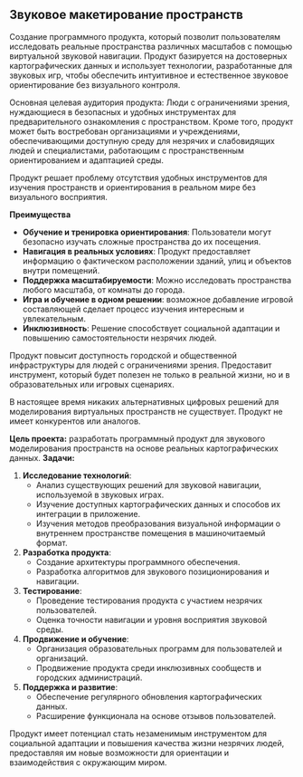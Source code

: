 ﻿## Звуковое макетирование пространств

Создание программного продукта, который позволит пользователям исследовать реальные пространства различных масштабов с помощью виртуальной звуковой навигации. Продукт базируется на достоверных картографических данных и использует технологии, разработанные для звуковых игр, чтобы обеспечить интуитивное и естественное звуковое ориентирование без визуального контроля.

Основная целевая аудитория продукта: Люди с ограничениями зрения, нуждающиеся в безопасных и удобных инструментах для предварительного ознакомления с пространством.
Кроме того, продукт может быть востребован организациями и учреждениями, обеспечивающими доступную среду для незрячих и слабовидящих людей и специалистами, работающим с пространственным ориентированием и адаптацией среды.

Продукт решает проблему отсутствия удобных инструментов для изучения пространств и ориентирования в реальном мире без визуального восприятия. 

**Преимущества**
- **Обучение и тренировка ориентирования**: Пользователи могут безопасно изучать сложные пространства до их посещения.
- **Навигация в реальных условиях**: Продукт предоставляет информацию о фактическом расположении зданий, улиц и объектов внутри помещений.
- **Поддержка масштабируемости**: Можно исследовать пространства любого масштаба, от комнаты до города.
- **Игра и обучение в одном решении**: возможное добавление игровой составляющей сделает процесс изучения интересным и увлекательным.
- **Инклюзивность**: Решение способствует социальной адаптации и повышению самостоятельности незрячих людей.

Продукт повысит доступность городской и общественной инфраструктуры для людей с ограничениями зрения. Предоставит инструмент, который будет полезен не только в реальной жизни, но и в образовательных или игровых сценариях.

В настоящее время никаких альтернативных цифровых решений для моделирования виртуальных пространств не существует. Продукт не имеет конкурентов или аналогов.

**Цель проекта:** разработать программный продукт для звукового моделирования пространств на основе реальных картографических данных.
**Задачи:**
1. **Исследование технологий**:
   - Анализ существующих решений для звуковой навигации, используемой в звуковых играх.
   - Изучение доступных картографических данных и способов их интеграции в приложение.
   - Изучения методов преобразования визуальной информации о внутреннем пространстве помещения в машиночитаемый формат.
2. **Разработка продукта**:
   - Создание архитектуры программного обеспечения.
   - Разработка алгоритмов для звукового позиционирования и навигации.
3. **Тестирование**:
   - Проведение тестирования продукта с участием незрячих пользователей.
   - Оценка точности навигации и уровня восприятия звуковой среды.
4. **Продвижение и обучение**:
   - Организация образовательных программ для пользователей и организаций.
   - Продвижение продукта среди инклюзивных сообществ и городских администраций.
5. **Поддержка и развитие**:
   - Обеспечение регулярного обновления картографических данных.
   - Расширение функционала на основе отзывов пользователей.

Продукт имеет потенциал стать незаменимым инструментом для социальной адаптации и повышения качества жизни незрячих людей, предоставляя им новые возможности для ориентации и взаимодействия с окружающим миром.